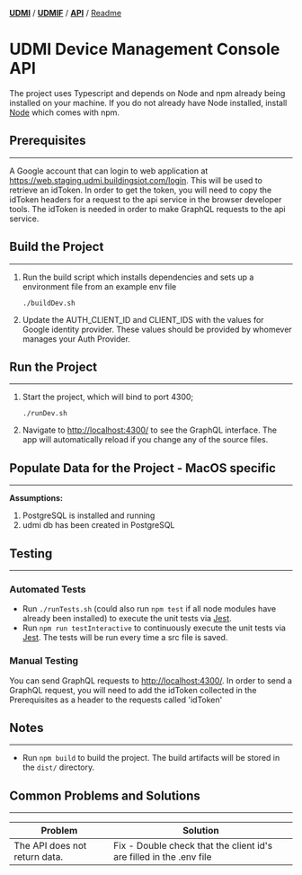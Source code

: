 [**UDMI**](../../) / [**UDMIF**](../) / [**API**](../) / [Readme](#)

# UDMI Device Management Console API

The project uses Typescript and depends on Node and npm already being installed on your machine. If you do not already have Node installed, install [Node](https://nodejs.org/en/download/) which comes with npm.

## Prerequisites
---

A Google account that can login to web application at https://web.staging.udmi.buildingsiot.com/login.  This will be used to retrieve an idToken.  In order to get the token, you will need to copy the idToken headers for a request to the api service in the browser developer tools.  The idToken is needed in order to make GraphQL requests to the api service.

## Build the Project
---

1.  Run the build script which installs dependencies and sets up a environment file from an example env file

    ```
    ./buildDev.sh
    ```
    
2.  Update the AUTH_CLIENT_ID and CLIENT_IDS with the values for Google identity provider.  These values should be provided by whomever manages your Auth Provider.

## Run the Project
---

1.  Start the project, which will bind to port 4300;
    ```
    ./runDev.sh
    ```
2.  Navigate to [http://localhost:4300/](http://localhost:4300/) to see the GraphQL interface. The app will automatically reload if you change any of the source files.


## Populate Data for the Project - MacOS specific
---

**Assumptions:** 

1. PostgreSQL is installed and running
2. udmi db has been created in PostgreSQL

## Testing
---

### Automated Tests

- Run `./runTests.sh` (could also run `npm test` if all node modules have already been installed) to execute the unit tests via [Jest](https://jestjs.io).
- Run `npm run testInteractive` to continuously execute the unit tests via [Jest](https://jestjs.io).  The tests will be run every time a src file is saved.

### Manual Testing

You can send GraphQL requests to [http://localhost:4300/](http://localhost:4300/).  In order to send a GraphQL request, you will need to add the idToken collected in the Prerequisites as a header to the requests called 'idToken' 

## Notes
---
- Run `npm build` to build the project. The build artifacts will be stored in the `dist/` directory.

## Common Problems and Solutions
---
| Problem | Solution | 
| --- | --- |
| The API does not return data. | Fix - Double check that the client id's are filled in the .env file |


